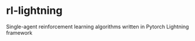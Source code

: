 # rl-lightning
Single-agent reinforcement learning algorithms written in Pytorch Lightning framework
